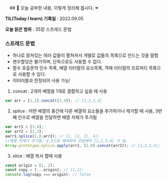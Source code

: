 　## 📕 오늘 공부한 내용, 이렇게 정리해 봅시다. ✒

**TIL(Today I learn) 기록일** : 2022.09.05

**오늘 읽은 범위** : 35장 스프레드 문법

### 스프레드 문법
+ 하나로 뭉쳐있는 여러 값들이 펼쳐져서 개별로 값들의 목록으로 만드는 것을 말함
+ 변수할당은 불가하며, 단독으로도 사용할 수 없다.
+ 함수 호출문의 인수 목록, 배열 리터럴의 요소목록, 객체 리터럴의 프로퍼티 목록으로 사용할 수 있다.
+ 이터러블과 한정되어 사용 가능!

1. concat : 2개의 배열을 1개로 결합하고 싶을 때 사용
```js
var arr = [1,2].concat([3,4]); // [1,2,3,4]
```
2. splice : 어떤 배열의 중간에 다른 배열의 요소들을 추가하거나 제거할 때 사용, 3번째 인수로 배열을 전달하면 배열 자체가 추가됨
```js
var arr1 = [1,4];
var arr2 = [2,3];
aarr1.splice(1,0,arr2); // [1, [2, 3], 4];
//배열 자체가 추가돔. 2,3으로 해체하여 전달해야 [1,2,3,4] 가 됨.
Array.prototype.splice.apply(arr1, [1,0].concat(arr2)); // [1,2,3,4];
```
3. slice : 배열 복사 할때 사용
```js
const origin = [1, 2];
const copy = [...origin]; // [1,2];
console.log(copy === origin); // false
```

